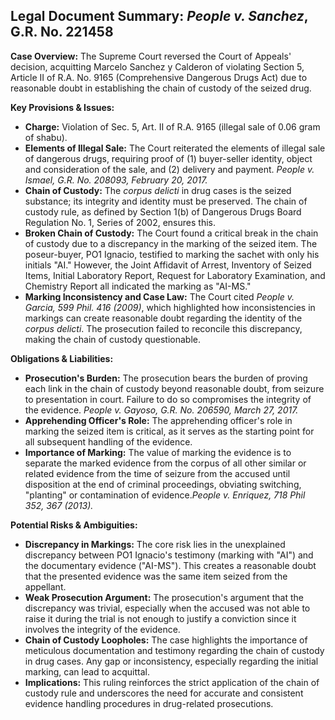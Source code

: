 ## Legal Document Summary: *People v. Sanchez*, G.R. No. 221458

**Case Overview:** The Supreme Court reversed the Court of Appeals' decision, acquitting Marcelo Sanchez y Calderon of violating Section 5, Article II of R.A. No. 9165 (Comprehensive Dangerous Drugs Act) due to reasonable doubt in establishing the chain of custody of the seized drug.

**Key Provisions & Issues:**

*   **Charge:** Violation of Sec. 5, Art. II of R.A. 9165 (illegal sale of 0.06 gram of shabu).
*   **Elements of Illegal Sale:** The Court reiterated the elements of illegal sale of dangerous drugs, requiring proof of (1) buyer-seller identity, object and consideration of the sale, and (2) delivery and payment. *People v. Ismael, G.R. No. 208093, February 20, 2017.*
*   **Chain of Custody:** The *corpus delicti* in drug cases is the seized substance; its integrity and identity must be preserved. The chain of custody rule, as defined by Section 1(b) of Dangerous Drugs Board Regulation No. 1, Series of 2002, ensures this.
*   **Broken Chain of Custody:** The Court found a critical break in the chain of custody due to a discrepancy in the marking of the seized item. The poseur-buyer, PO1 Ignacio, testified to marking the sachet with only his initials "AI." However, the Joint Affidavit of Arrest, Inventory of Seized Items, Initial Laboratory Report, Request for Laboratory Examination, and Chemistry Report all indicated the marking as "AI-MS."
*   **Marking Inconsistency and Case Law:** The Court cited *People v. Garcia, 599 Phil. 416 (2009)*, which highlighted how inconsistencies in markings can create reasonable doubt regarding the identity of the *corpus delicti*. The prosecution failed to reconcile this discrepancy, making the chain of custody questionable.

**Obligations & Liabilities:**

*   **Prosecution's Burden:** The prosecution bears the burden of proving each link in the chain of custody beyond reasonable doubt, from seizure to presentation in court. Failure to do so compromises the integrity of the evidence. *People v. Gayoso, G.R. No. 206590, March 27, 2017.*
*   **Apprehending Officer's Role:** The apprehending officer's role in marking the seized item is critical, as it serves as the starting point for all subsequent handling of the evidence.
*   **Importance of Marking:** The value of marking the evidence is to separate the marked evidence from the corpus of all other similar or related evidence from the time of seizure from the accused until disposition at the end of criminal proceedings, obviating switching, "planting" or contamination of evidence.*People v. Enriquez, 718 Phil 352, 367 (2013).*

**Potential Risks & Ambiguities:**

*   **Discrepancy in Markings:** The core risk lies in the unexplained discrepancy between PO1 Ignacio's testimony (marking with "AI") and the documentary evidence ("AI-MS"). This creates a reasonable doubt that the presented evidence was the same item seized from the appellant.
*   **Weak Prosecution Argument:** The prosecution's argument that the discrepancy was trivial, especially when the accused was not able to raise it during the trial is not enough to justify a conviction since it involves the integrity of the evidence.
*   **Chain of Custody Loopholes:** The case highlights the importance of meticulous documentation and testimony regarding the chain of custody in drug cases. Any gap or inconsistency, especially regarding the initial marking, can lead to acquittal.
*   **Implications:** This ruling reinforces the strict application of the chain of custody rule and underscores the need for accurate and consistent evidence handling procedures in drug-related prosecutions.
